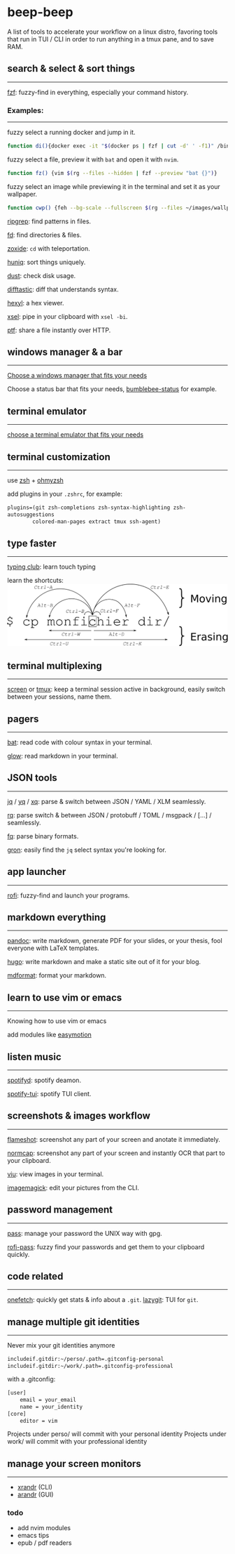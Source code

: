 # beep-beep

A list of tools to accelerate your workflow on a linux distro, favoring tools that run in TUI / CLI in order to run anything in a tmux pane, and to save RAM.

## search & select & sort things

______________________________________________________________________

[fzf](https://github.com/junegunn/fzf): fuzzy-find in everything, especially your command history.

### Examples:

______________________________________________________________________

fuzzy select a running docker and jump in it.

```sh
function di(){docker exec -it "$(docker ps | fzf | cut -d' ' -f1)" /bin/sh}
```

fuzzy select a file, preview it with `bat` and open it with `nvim`.

```sh
function fz() {vim $(rg --files --hidden | fzf --preview "bat {}")}
```

fuzzy select an image while previewing it in the terminal and set it as your wallpaper.

```sh
function cwp() {feh --bg-scale --fullscreen $(rg --files ~/images/wallpapers/ | fzf --preview "termpix --width 100 --true-color {}")}
```

[ripgrep](https://github.com/BurntSushi/ripgrep): find patterns in files.

[fd](https://github.com/sharkdp/fd): find directories & files.

[zoxide](https://github.com/ajeetdsouza/zoxide): `cd` with teleportation.

[huniq](https://github.com/koraa/huniq): sort things uniquely.

[dust](https://github.com/bootandy/dust): check disk usage.

[difftastic](https://github.com/Wilfred/difftastic): diff that understands syntax.

[hexyl](https://github.com/sharkdp/hexyl): a hex viewer.

[xsel](https://github.com/kfish/xsel): pipe in your clipboard with `xsel -bi`.

[ptf](https://gitea.tfnux.org/adraenwan/ptf): share a file instantly over HTTP.

## windows manager & a bar

______________________________________________________________________

[Choose a windows manager that fits your needs](https://en.wikipedia.org/wiki/Comparison_of_X_window_managers)

Choose a status bar that fits your needs, [bumblebee-status](https://github.com/tobi-wan-kenobi/bumblebee-status) for example.

## terminal emulator

______________________________________________________________________

[choose a terminal emulator that fits your needs](https://en.wikipedia.org/wiki/List_of_terminal_emulators)

## terminal customization

______________________________________________________________________

use [zsh](https://ohmyz.sh/) + [ohmyzsh](https://github.com/ohmyzsh/ohmyzsh)

add plugins in your `.zshrc`, for example:

```
plugins=(git zsh-completions zsh-syntax-highlighting zsh-autosuggestions
        colored-man-pages extract tmux ssh-agent)
```

## type faster

______________________________________________________________________

[typing club](https://www.typingclub.com/): learn touch typing

learn the shortcuts:
![](hotkeys.png)

## terminal multiplexing

______________________________________________________________________

[screen](https://wiki.archlinux.org/title/GNU_Screen) or [tmux](https://github.com/tmux/tmux): keep a terminal session active in background, easily switch between your sessions, name them.

## pagers

______________________________________________________________________

[bat](https://github.com/sharkdp/bat): read code with colour syntax in your terminal.

[glow](https://github.com/charmbracelet/glow): read markdown in your terminal.

## JSON tools

______________________________________________________________________

[jq](https://github.com/stedolan/jq) / [yq](https://github.com/kislyuk/yq) / [xq](https://github.com/jeffbr13/xq): parse & switch between JSON / YAML / XLM seamlessly.

[rq](https://github.com/dflemstr/rq): parse switch & between JSON / protobuff / TOML / msgpack / \[...\] / seamlessly.

[fq](https://github.com/wader/fq): parse binary formats.

[gron](https://github.com/tomnomnom/gron): easily find the `jq` select syntax you're looking for.

## app launcher

______________________________________________________________________

[rofi](https://github.com/davatorium/rofi): fuzzy-find and launch your programs.

## markdown everything

______________________________________________________________________

[pandoc](https://github.com/jgm/pandoc): write markdown, generate PDF for your slides, or your thesis, fool everyone with LaTeX templates.

[hugo](https://gohugo.io/): write markdown and make a static site out of it for your blog.

[mdformat](https://github.com/executablebooks/mdformat): format your markdown.

## learn to use vim or emacs

______________________________________________________________________

Knowing how to use vim or emacs

add modules like [easymotion](https://github.com/easymotion/vim-easymotion)

## listen music

______________________________________________________________________

[spotifyd](https://github.com/Spotifyd/spotifyd): spotify deamon.

[spotify-tui](https://github.com/Rigellute/spotify-tui): spotify TUI client.

## screenshots & images workflow

______________________________________________________________________

[flameshot](https://github.com/flameshot-org/flameshot): screenshot any part of your screen and anotate it immediately.

[normcap](https://github.com/dynobo/normcap): screenshot any part of your screen and instantly OCR that part to your clipboard.

[viu](https://github.com/atanunq/viu): view images in your terminal.

[imagemagick](https://github.com/ImageMagick/ImageMagick): edit your pictures from the CLI.

## password management

______________________________________________________________________

[pass](https://www.passwordstore.org/): manage your password the UNIX way with gpg.

[rofi-pass](https://github.com/carnager/rofi-pass): fuzzy find your passwords and get them to your clipboard quickly.

## code related

______________________________________________________________________

[onefetch](https://github.com/o2sh/onefetch): quickly get stats & info about a `.git`.
[lazygit](https://github.com/jesseduffield/lazygit): TUI for `git`.

## manage multiple git identities

______________________________________________________________________

Never mix your git identities anymore

```
includeif.gitdir:~/perso/.path=.gitconfig-personal
includeif.gitdir:~/work/.path=.gitconfig-professional
```

with a .gitconfig:

```
[user]
	email = your_email
	name = your_identity
[core]
	editor = vim
```

Projects under perso/ will commit with your personal identity
Projects under work/ will commit with your professional identity

## manage your screen monitors

______________________________________________________________________

- [xrandr](https://wiki.archlinux.org/title/xrandr) (CLI)
- [arandr](https://github.com/chrysn/arandr) (GUI)

### todo

- add nvim modules
- emacs tips
- epub / pdf readers
